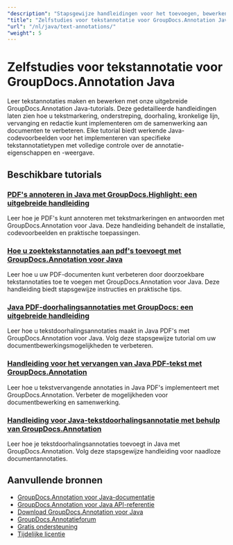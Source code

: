 ```yaml
---
"description": "Stapsgewijze handleidingen voor het toevoegen, bewerken en beheren van tekstaantekeningen in documenten met behulp van GroupDocs.Annotation voor Java."
"title": "Zelfstudies voor tekstannotatie voor GroupDocs.Annotation Java"
"url": "/nl/java/text-annotations/"
"weight": 5
---
```


# Zelfstudies voor tekstannotatie voor GroupDocs.Annotation Java

Leer tekstannotaties maken en bewerken met onze uitgebreide GroupDocs.Annotation Java-tutorials. Deze gedetailleerde handleidingen laten zien hoe u tekstmarkering, onderstreping, doorhaling, kronkelige lijn, vervanging en redactie kunt implementeren om de samenwerking aan documenten te verbeteren. Elke tutorial biedt werkende Java-codevoorbeelden voor het implementeren van specifieke tekstannotatietypen met volledige controle over de annotatie-eigenschappen en -weergave.

## Beschikbare tutorials

### [PDF's annoteren in Java met GroupDocs.Highlight: een uitgebreide handleiding](./annotate-pdfs-groupdocs-highlight-java/)
Leer hoe je PDF's kunt annoteren met tekstmarkeringen en antwoorden met GroupDocs.Annotation voor Java. Deze handleiding behandelt de installatie, codevoorbeelden en praktische toepassingen.

### [Hoe u zoektekstannotaties aan pdf's toevoegt met GroupDocs.Annotation voor Java](./add-search-text-annotations-pdf-groupdocs-java/)
Leer hoe u uw PDF-documenten kunt verbeteren door doorzoekbare tekstannotaties toe te voegen met GroupDocs.Annotation voor Java. Deze handleiding biedt stapsgewijze instructies en praktische tips.

### [Java PDF-doorhalingsannotaties met GroupDocs: een uitgebreide handleiding](./java-pdf-strikeout-annotations-groupdocs/)
Leer hoe u tekstdoorhalingsannotaties maakt in Java PDF's met GroupDocs.Annotation voor Java. Volg deze stapsgewijze tutorial om uw documentbewerkingsmogelijkheden te verbeteren.

### [Handleiding voor het vervangen van Java PDF-tekst met GroupDocs.Annotation](./java-pdf-text-replacement-groupdocs-annotation/)
Leer hoe u tekstvervangende annotaties in Java PDF's implementeert met GroupDocs.Annotation. Verbeter de mogelijkheden voor documentbewerking en samenwerking.

### [Handleiding voor Java-tekstdoorhalingsannotatie met behulp van GroupDocs.Annotation](./java-text-strikeout-annotation-groupdocs/)
Leer hoe je tekstdoorhalingsannotaties toevoegt in Java met GroupDocs.Annotation. Volg deze stapsgewijze handleiding voor naadloze documentannotaties.

## Aanvullende bronnen

- [GroupDocs.Annotation voor Java-documentatie](https://docs.groupdocs.com/annotation/java/)
- [GroupDocs.Annotation voor Java API-referentie](https://reference.groupdocs.com/annotation/java/)
- [Download GroupDocs.Annotation voor Java](https://releases.groupdocs.com/annotation/java/)
- [GroupDocs.Annotatieforum](https://forum.groupdocs.com/c/annotation)
- [Gratis ondersteuning](https://forum.groupdocs.com/)
- [Tijdelijke licentie](https://purchase.groupdocs.com/temporary-license/)